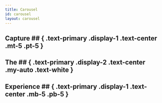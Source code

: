 ```yaml
---
title: Carousel
id: carousel
layout: carousel
---
```

## Capture ## { .text-primary .display-1 .text-center .mt-5 .pt-5 }
## The ## { .text-primary .display-2 .text-center .my-auto .text-white }
## Experience ## { .text-primary .display-1 .text-center .mb-5 .pb-5 }
